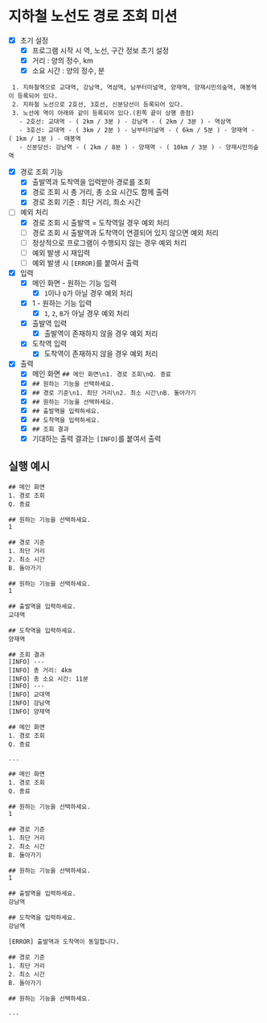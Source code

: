 # 지하철 노선도 경로 조회 미션

- [x] 초기 설정
  - [x] 프로그램 시작 시 역, 노선, 구간 정보 초기 설정
  - [x] 거리 : 양의 정수, km
  - [x] 소요 시간 : 양의 정수, 분
```
 1. 지하철역으로 교대역, 강남역, 역삼역, 남부터미널역, 양재역, 양재시민의숲역, 매봉역이 등록되어 있다.
 2. 지하철 노선으로 2호선, 3호선, 신분당선이 등록되어 있다.
 3. 노선에 역이 아래와 같이 등록되어 있다.(왼쪽 끝이 상행 종점)
   - 2호선: 교대역 - ( 2km / 3분 ) - 강남역 - ( 2km / 3분 ) - 역삼역
   - 3호선: 교대역 - ( 3km / 2분 ) - 남부터미널역 - ( 6km / 5분 ) - 양재역 - ( 1km / 1분 ) - 매봉역
   - 신분당선: 강남역 - ( 2km / 8분 ) - 양재역 - ( 10km / 3분 ) - 양재시민의숲역
```

- [x] 경로 조회 기능
  - [x] 출발역과 도착역을 입력받아 경로를 조회
  - [x] 경로 조회 시 총 거리, 총 소요 시간도 함께 출력
  - [x] 경로 조회 기준 : 최단 거리, 최소 시간
- [ ] 예외 처리
  - [x] 경로 조회 시 출발역 = 도착역일 경우 예외 처리
  - [ ] 경로 조회 시 출발역과 도착역이 연결되어 있지 않으면 예외 처리
  - [ ] 정상적으로 프로그램이 수행되지 않는 경우 예외 처리
  - [ ] 예외 발생 시 재입력
  - [ ] 예외 발생 시 `[ERROR]`를 붙여서 출력

- [x] 입력
  - [x] 메인 화면 - 원하는 기능 입력
    - [x] `1`이나 `Q`가 아닐 경우 예외 처리
  - [x] 1 - 원하는 기능 입력
    - [x] `1`, `2`, `B`가 아닐 경우 예외 처리
  - [x] 출발역 입력
    - [x] 출발역이 존재하지 않을 경우 예외 처리
  - [x] 도착역 입력
    - [x] 도착역이 존재하지 않을 경우 예외 처리

- [x] 출력
  - [x] 메인 화면 `## 메인 화면\n1. 경로 조회\nQ. 종료`
  - [x] `## 원하는 기능을 선택하세요.`
  - [x] `## 경로 기준\n1. 최단 거리\n2. 최소 시간\nB. 돌아가기`
  - [x] `## 원하는 기능을 선택하세요.`
  - [x] `## 출발역을 입력하세요.`
  - [x] `## 도착역을 입력하세요.`
  - [x] `## 조회 결과`
  - [x] 기대하는 출력 결과는 `[INFO]`를 붙여서 출력

## 실행 예시

```
## 메인 화면
1. 경로 조회
Q. 종료

## 원하는 기능을 선택하세요.
1

## 경로 기준
1. 최단 거리
2. 최소 시간
B. 돌아가기

## 원하는 기능을 선택하세요.
1

## 출발역을 입력하세요.
교대역

## 도착역을 입력하세요.
양재역

## 조회 결과
[INFO] ---
[INFO] 총 거리: 4km
[INFO] 총 소요 시간: 11분
[INFO] ---
[INFO] 교대역
[INFO] 강남역
[INFO] 양재역

## 메인 화면
1. 경로 조회
Q. 종료

...
```

```
## 메인 화면
1. 경로 조회
Q. 종료

## 원하는 기능을 선택하세요.
1

## 경로 기준
1. 최단 거리
2. 최소 시간 
B. 돌아가기

## 원하는 기능을 선택하세요.
1

## 출발역을 입력하세요.
강남역

## 도착역을 입력하세요.
강남역

[ERROR] 출발역과 도착역이 동일합니다.

## 경로 기준
1. 최단 거리
2. 최소 시간 
B. 돌아가기

## 원하는 기능을 선택하세요.

...
```